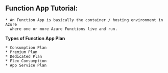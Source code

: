 ## Function App Tutorial:
```
* An Function App is basically the container / hosting environment in Azure
  where one or more Azure Functions live and run.
```

**Types of Function App Plan**
```
* Consumption Plan
* Premium Plan
* Dedicated Plan
* Flex Consumption
* App Service Plan
```
